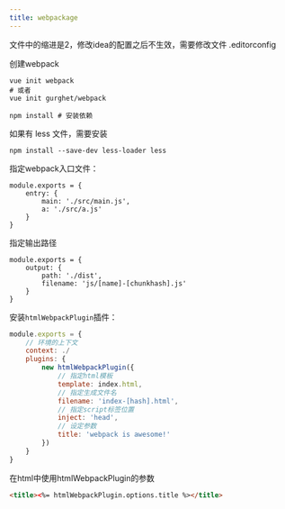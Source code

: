 ```yaml
---
title: webpackage 
---
```


文件中的缩进是2，修改idea的配置之后不生效，需要修改文件 .editorconfig

创建webpack
```
vue init webpack  
# 或者
vue init gurghet/webpack

npm install # 安装依赖
```

如果有 less 文件，需要安装
```
npm install --save-dev less-loader less
```
指定webpack入口文件：
```
module.exports = {
	entry: {
		main: './src/main.js',
		a: './src/a.js'
	}
}

```

指定输出路径
```
module.exports = {
	output: {
		path: './dist',
		filename: 'js/[name]-[chunkhash].js'
	}
}
```

安装`htmlWebpackPlugin`插件：
```javascript
module.exports = {
    // 环境的上下文
	context: ./ 
	plugins: {
		new htmlWebpackPlugin({
		    // 指定html模板
			template: index.html,
			// 指定生成文件名
			filename: 'index-[hash].html',
			// 指定script标签位置
			inject: 'head',
			// 设定参数
			title: 'webpack is awesome!'
		})
	}
}
```

在html中使用htmlWebpackPlugin的参数
```html
<title><%= htmlWebpackPlugin.options.title %></title>
```